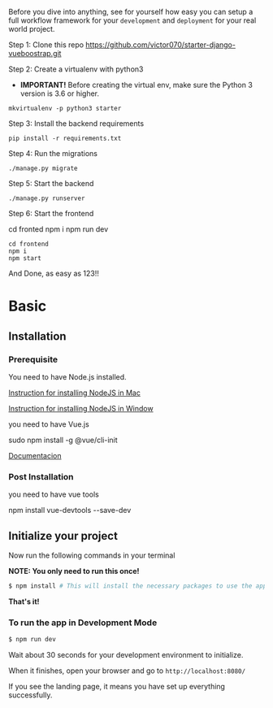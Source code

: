 Before you dive into anything, see for yourself how easy you can setup a full workflow framework for your `development` and `deployment` for your real world project.

Step 1: Clone this repo
   https://github.com/victor070/starter-django-vueboostrap.git

Step 2: Create a virtualenv with python3

- **IMPORTANT!** Before creating the virtual env, 
make sure the Python 3 version is 3.6 or higher.

```
mkvirtualenv -p python3 starter

```

Step 3: Install the backend requirements

```
pip install -r requirements.txt
```

Step 4: Run the migrations

```
./manage.py migrate
```

Step 5: Start the backend

```
./manage.py runserver
```

Step 6: Start the frontend

cd fronted
npm i
npm run dev

```
cd frontend
npm i
npm start
```

And Done, as easy as 123!!

# Basic

## Installation

### Prerequisite

You need to have Node.js installed.

[Instruction for installing NodeJS in Mac](http://lmgtfy.com/?q=install+nodejs+mac)

[Instruction for installing NodeJS in Window](http://lmgtfy.com/?q=install+nodejs+window)

you need to have Vue.js

sudo npm install -g @vue/cli-init

[Documentacion](https://vuejs-templates.github.io/webpack/)


### Post Installation
you need to have vue tools

npm install vue-devtools --save-dev

## Initialize your project

Now run the following commands in your terminal

**NOTE: You only need to run this once!**

```sh
$ npm install # This will install the necessary packages to use the app
```

**That's it!**


### To run the app in Development Mode

```sh
$ npm run dev
```

Wait about 30 seconds for your development environment to initialize.

When it finishes, open your browser and go to `http://localhost:8080/`

If you see the landing page, it means you have set up everything successfully.
